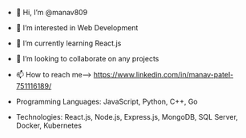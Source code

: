- 👋 Hi, I’m @manav809
- 👀 I’m interested in Web Development
- 🌱 I’m currently learning React.js
- 💞️ I’m looking to collaborate on any projects
- 📫 How to reach me--> https://www.linkedin.com/in/manav-patel-751116189/

- Programming Languages: JavaScript, Python, C++, Go
- Technologies: React.js, Node.js, Express.js, MongoDB, SQL Server, Docker, Kubernetes
